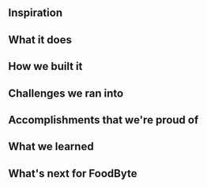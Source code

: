 ## Inspiration

## What it does

## How we built it

## Challenges we ran into

## Accomplishments that we're proud of

## What we learned

## What's next for FoodByte
